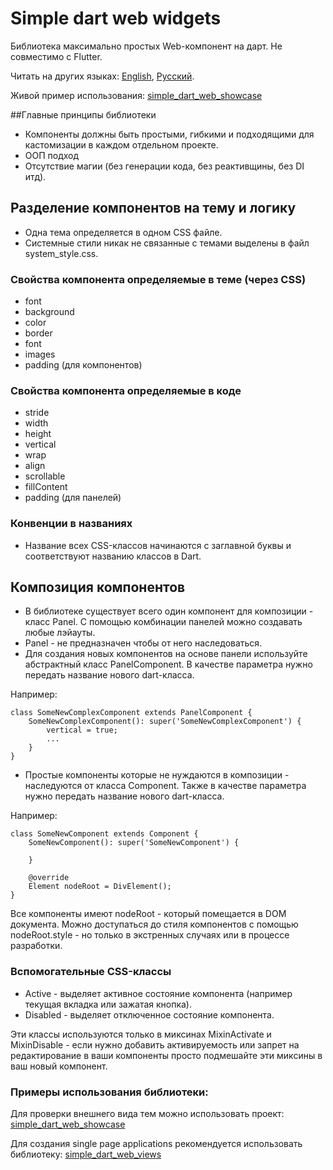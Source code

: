 # Simple dart web widgets

Библиотека максимально простых Web-компонент на дарт. 
Не совместимо с Flutter.

Читать на других языках: [English](README.md), [Русский](README.ru.md).

Живой пример использования: [simple_dart_web_showcase](https://viktorzahar.github.io/simple_dart_web_showcase)

##Главные принципы библиотеки

- Компоненты должны быть простыми, гибкими и подходящими для кастомизации в каждом отдельном проекте.
- ООП подход
- Отсутствие магии (без генерации кода, без реактивщины, без DI итд).

## Разделение компонентов на тему и логику
- Одна тема определяется в одном CSS файле.
- Системные стили никак не связанные с темами выделены в файл system_style.css.

### Свойства компонента определяемые в теме (через CSS)
- font
- background
- color
- border
- font
- images
- padding (для компонентов)

### Свойства компонента определяемые в коде
- stride
- width
- height
- vertical
- wrap
- align
- scrollable
- fillContent
- padding (для панелей)

### Конвенции в названиях
- Название всех CSS-классов начинаются с заглавной буквы и соответствуют названию классов в Dart.

## Композиция компонентов
- В библиотеке существует всего один компонент для композиции - класс Panel. С помощью комбинации панелей можно создавать любые лэйауты.
- Panel - не предназначен чтобы от него наследоваться. 
- Для создания новых компонентов на основе панели используйте абстрактный класс PanelComponent. В качестве параметра нужно передать название нового dart-класса.

Например:

    class SomeNewComplexComponent extends PanelComponent {
        SomeNewComplexComponent(): super('SomeNewComplexComponent') {
            vertical = true;
            ...
        }
    }

- Простые компоненты которые не нуждаются в композиции - наследуются от класса Component. Также в качестве параметра нужно передать название нового dart-класса.

Например:

    class SomeNewComponent extends Component {
        SomeNewComponent(): super('SomeNewComponent') {

        }

        @override
        Element nodeRoot = DivElement();
    }

Все компоненты имеют nodeRoot - который помещается в DOM документа.
Можно доступаться до стиля компонентов с помощью nodeRoot.style - но только в экстренных случаях или в процессе разработки.

### Вспомогательные CSS-классы

- Active - выделяет активное состояние компонента (например текущая вкладка или зажатая кнопка).
- Disabled - выделяет отключенное состояние компонента.

Эти классы используются только в миксинах MixinActivate и MixinDisable - если нужно добавить активируемость или запрет на редактирование в ваши компоненты просто подмешайте эти миксины в ваш новый компонент.

### Примеры использования библиотеки:
Для проверки внешнего вида тем можно использовать проект: [simple_dart_web_showcase](https://github.com/ViktorZahar/simple_dart_web_showcase)

Для создания single page applications рекомендуется использовать библиотеку: [simple_dart_web_views](https://github.com/ViktorZahar/simple_dart_web_views)